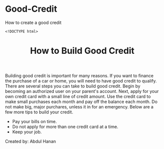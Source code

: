 # Good-Credit
How to create a good credit

	<!DOCTYPE html>
<!-- This website template was created by: Abdul Hanan-->
<html lang="en">
<head>
	<link rel="stylesheet" href="css/applystyles11.css">
  <meta charset="UTF-8">
  <meta name="description" content="This website provides helpful information about how to build good credit.">
  <title>Credit</title>
</head>
<body>
  <header>
    <h1>How to Build Good Credit</h1>
  </header>
  <main>
    <p>Building good credit is important for many reasons. If you want to finance the purchase of a car or home, you will need to have good credit to qualify. There are several steps you can take to build good credit. Begin by becoming an authorized user on your parent's account. Next, apply for your own credit card with a small line of credit amount. Use the credit card to make small purchases each month and pay off the balance each month. Do not make big, major purchares, unless it in for an emergency. Below are a few more tips to build your credit.</p>
    <ul>
      <li>Pay your bills on time.</li>
      <li>Do not apply for more than one credit card at a time.</li>
      <li>Keep your job.</li>
    </ul>
  </main>
	<footer>
		<p>Created by: Abdul Hanan</p>
	</footer>
</body>
</html>

